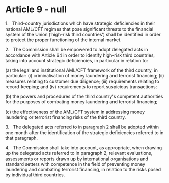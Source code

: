 # Article 9 - null


1.   Third-country jurisdictions which have strategic deficiencies in their national AML/CFT regimes that pose significant threats to the financial system of the Union (‘high-risk third countries’) shall be identified in order to protect the proper functioning of the internal market.

2.   The Commission shall be empowered to adopt delegated acts in accordance with Article 64 in order to identify high-risk third countries, taking into account strategic deficiencies, in particular in relation to:

(a) the legal and institutional AML/CFT framework of the third country, in particular: (i) criminalisation of money laundering and terrorist financing; (ii) measures relating to customer due diligence; (iii) requirements relating to record-keeping; and (iv) requirements to report suspicious transactions;

(b) the powers and procedures of the third country's competent authorities for the purposes of combating money laundering and terrorist financing;

(c) the effectiveness of the AML/CFT system in addressing money laundering or terrorist financing risks of the third country.

3.   The delegated acts referred to in paragraph 2 shall be adopted within one month after the identification of the strategic deficiencies referred to in that paragraph.

4.   The Commission shall take into account, as appropriate, when drawing up the delegated acts referred to in paragraph 2, relevant evaluations, assessments or reports drawn up by international organisations and standard setters with competence in the field of preventing money laundering and combating terrorist financing, in relation to the risks posed by individual third countries.
